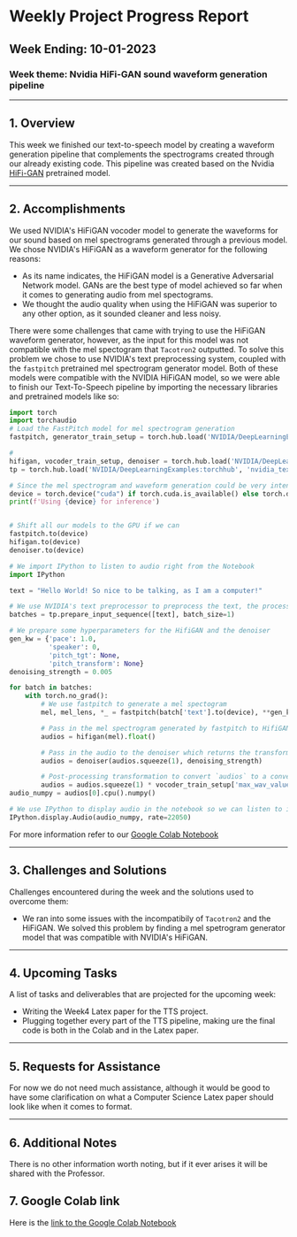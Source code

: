 # Weekly Project Progress Report

## Week Ending: 10-01-2023

### Week theme: Nvidia HiFi-GAN sound waveform generation pipeline

---

## 1. Overview

This week we finished our text-to-speech model by creating a waveform generation pipeline that complements the spectrograms created through our already existing code. This pipeline was created based on the Nvidia [HiFi-GAN](https://arxiv.org/abs/2010.05646) pretrained model.

---

## 2. Accomplishments

We used NVIDIA's HiFiGAN vocoder model to generate the waveforms for our sound based on mel spectrograms generated through a previous model. We chose NVIDIA's HiFiGAN as a waveform generator for the following reasons:
* As its name indicates, the HiFiGAN model is a Generative Adversarial Network model. GANs are the best type of model achieved so far when it comes to generating audio from mel spectograms.
* We thought the audio quality when using the HiFiGAN was superior to any other option, as it sounded cleaner and less noisy.

There were some challenges that came with trying to use the HiFiGAN waveform generator, however, as the input for this model was not compatible with the mel spectogram that `Tacotron2` outputted. To solve this problem we chose to use NVIDIA's text preprocessing system, coupled with the `fastpitch` pretrained mel spectrogram generator model. Both of these models were compatible with the NVIDIA HiFiGAN model, so we were able to finish our Text-To-Speech pipeline by importing the necessary libraries and pretrained models like so:

```python
import torch
import torchaudio
# Load the FastPitch model for mel spectrogram generation
fastpitch, generator_train_setup = torch.hub.load('NVIDIA/DeepLearningExamples:torchhub', 'nvidia_fastpitch')

#
hifigan, vocoder_train_setup, denoiser = torch.hub.load('NVIDIA/DeepLearningExamples:torchhub', 'nvidia_hifigan')
tp = torch.hub.load('NVIDIA/DeepLearningExamples:torchhub', 'nvidia_textprocessing_utils', cmudict_path="cmudict-0.7b", heteronyms_path="heteronyms")

# Since the mel spectrogram and waveform generation could be very intensive, we might want to use a GPU
device = torch.device("cuda") if torch.cuda.is_available() else torch.device("cpu")
print(f'Using {device} for inference')


# Shift all our models to the GPU if we can
fastpitch.to(device)
hifigan.to(device)
denoiser.to(device)

# We import IPython to listen to audio right from the Notebook
import IPython

text = "Hello World! So nice to be talking, as I am a computer!"

# We use NVIDIA's text preprocessor to preprocess the text, the process is almost identical to Week 1
batches = tp.prepare_input_sequence([text], batch_size=1)

# We prepare some hyperparameters for the HifiGAN and the denoiser 
gen_kw = {'pace': 1.0,
          'speaker': 0,
          'pitch_tgt': None,
          'pitch_transform': None}
denoising_strength = 0.005

for batch in batches:
    with torch.no_grad():
        # We use fastpitch to generate a mel spectogram
        mel, mel_lens, *_ = fastpitch(batch['text'].to(device), **gen_kw)

        # Pass in the mel spectrogram generated by fastpitch to HifiGAN which returns the waveform
        audios = hifigan(mel).float()

        # Pass in the audio to the denoiser which returns the transformed audio
        audios = denoiser(audios.squeeze(1), denoising_strength)

        # Post-processing transformation to convert `audios` to a convenient shape 
        audios = audios.squeeze(1) * vocoder_train_setup['max_wav_value']
audio_numpy = audios[0].cpu().numpy()

# We use IPython to display audio in the notebook so we can listen to it
IPython.display.Audio(audio_numpy, rate=22050)
```

For more information refer to our [Google Colab Notebook](#7-google-colab-link)

---

## 3. Challenges and Solutions

Challenges encountered during the week and the solutions used to overcome them:
* We ran into some issues with the incompatibily of `Tacotron2` and the HiFiGAN. We solved this problem by finding a mel spetrogram generator model that was compatible with NVIDIA's HiFiGAN.

---

## 4. Upcoming Tasks

A list of tasks and deliverables that are projected for the upcoming week:
* Writing the Week4 Latex paper for the TTS project.
* Plugging together every part of the TTS pipeline, making ure the final code is both in the Colab and in the Latex paper.
---
## 5. Requests for Assistance

For now we do not need much assistance, although it would be good to have some clarification on what a Computer Science Latex paper should look like when it comes to format.

---

## 6. Additional Notes

There is no other information worth noting, but if it ever arises it will be shared with the Professor.

## 7. Google Colab link

Here is the [link to the Google Colab Notebook](https://colab.research.google.com/drive/1Jp5YbA-cZmKR20L5zOi3p3YC9bwbVskN?usp=sharing)
